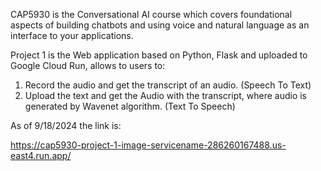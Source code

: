 CAP5930 is the Conversational AI course which covers foundational aspects of building chatbots and using voice and natural language as an interface to your applications.

Project 1 is the Web application based on Python, Flask and uploaded to Google Cloud Run, allows to users to:
  1. Record the audio and get the transcript of an audio. (Speech To Text)
  2. Upload the text and get the Audio with the transcript, where audio is generated by Wavenet algorithm. (Text To Speech)

As of 9/18/2024 the link is:

https://cap5930-project-1-image-servicename-286260167488.us-east4.run.app/
